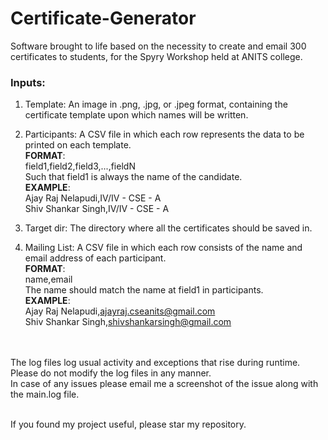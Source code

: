# Certificate-Generator
Software brought to life based on the necessity to create and email 300 certificates to students, for the Spyry Workshop held at ANITS college.

### Inputs:
1. Template: An image in .png, .jpg, or .jpeg format, containing the certificate template upon which names will be written.<br>
2. Participants: A CSV file in which each row represents the data to be printed on each template.  
**FORMAT**:<br>
field1,field2,field3,...,fieldN<br>
Such that field1 is always the name of the candidate.  
**EXAMPLE**:<br>
Ajay Raj Nelapudi,IV/IV - CSE - A<br>
Shiv Shankar Singh,IV/IV - CSE - A<br>

3. Target dir: The directory where all the certificates should be saved in.<br>
4. Mailing List: A CSV file in which each row consists of the name and email address of each participant.  
**FORMAT**:<br>
name,email<br>
The name should match the name at field1 in participants.  
**EXAMPLE**:<br>
Ajay Raj Nelapudi,ajayraj.cseanits@gmail.com<br>
Shiv Shankar Singh,shivshankarsingh@gmail.com<br><br><br>

The log files log usual activity and exceptions that rise during runtime. Please do not modify the log files in any manner.<br>
In case of any issues please email me a screenshot of the issue along with the main.log file.<br><br>

If you found my project useful, please star my repository.

